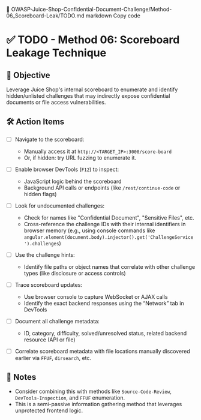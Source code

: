 📁 OWASP-Juice-Shop-Confidential-Document-Challenge/Method-06_Scoreboard-Leak/TODO.md
markdown
Copy code
# ✅ TODO - Method 06: Scoreboard Leakage Technique

## 🎯 Objective
Leverage Juice Shop's internal scoreboard to enumerate and identify hidden/unlisted challenges that may indirectly expose confidential documents or file access vulnerabilities.

## 🛠️ Action Items

- [ ] Navigate to the scoreboard:
  - Manually access it at `http://<TARGET_IP>:3000/score-board`
  - Or, if hidden: try URL fuzzing to enumerate it.
  
- [ ] Enable browser DevTools (`F12`) to inspect:
  - JavaScript logic behind the scoreboard
  - Background API calls or endpoints (like `/rest/continue-code` or hidden flags)

- [ ] Look for undocumented challenges:
  - Check for names like "Confidential Document", "Sensitive Files", etc.
  - Cross-reference the challenge IDs with their internal identifiers in browser memory (e.g., using console commands like `angular.element(document.body).injector().get('ChallengeService').challenges`)
  
- [ ] Use the challenge hints:
  - Identify file paths or object names that correlate with other challenge types (like disclosure or access controls)

- [ ] Trace scoreboard updates:
  - Use browser console to capture WebSocket or AJAX calls
  - Identify the exact backend responses using the “Network” tab in DevTools

- [ ] Document all challenge metadata:
  - ID, category, difficulty, solved/unresolved status, related backend resource (API or file)

- [ ] Correlate scoreboard metadata with file locations manually discovered earlier via `FFUF`, `dirsearch`, etc.

## 📓 Notes
- Consider combining this with methods like `Source-Code-Review`, `DevTools-Inspection`, and `FFUF` enumeration.
- This is a semi-passive information gathering method that leverages unprotected frontend logic.
